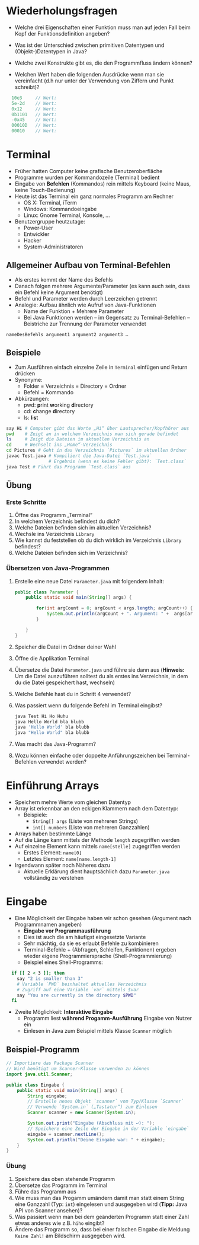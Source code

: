 # Wiederholungsfragen

- Welche drei Eigenschaften einer Funktion muss man auf jeden Fall beim Kopf der Funktionsdefinition angeben?

-  Was ist der Unterschied zwischen primitiven Datentypen und (Objekt-)Datentypen in Java?

- Welche zwei Konstrukte gibt es, die den Programmfluss ändern können?

- Welchen Wert haben die folgenden Ausdrücke wenn man sie vereinfacht (d.h nur unter der Verwendung von Ziffern und Punkt schreibt)?

```java
  10e3     // Wert:
  5e-2d    // Wert:
  0x12     // Wert:
  0b1101   // Wert:
  -0x45    // Wert:
  00010D   // Wert:
  00010    // Wert:
```

# Terminal

- Früher hatten Computer keine grafische Benutzeroberfläche
- Programme wurden per Kommandozeile (Terminal) bedient
- Eingabe von **Befehlen** (Kommandos) rein mittels Keyboard (keine Maus, keine Touch-Bedienung)
- Heute ist das Terminal ein ganz normales Programm am Rechner
  - OS X: Terminal, iTerm
  - Windows: Kommandoeingabe
  - Linux: Gnome Terminal,  Konsole, …
- Benutzergruppe heutzutage:
  - Power-User
  - Entwickler
  - Hacker
  - System-Administratoren

## Allgemeiner Aufbau von Terminal-Befehlen

- Als erstes kommt der Name des Befehls
- Danach folgen mehrere Argumente/Parameter (es kann auch sein, dass ein Befehl keine Argument benötigt)
- Befehl und Parameter werden durch Leerzeichen getrennt
- Analogie: Aufbau ähnlich wie Aufruf von Java-Funktionen
  - Name der Funktion + Mehrere Parameter
  - Bei Java Funktionen werden – im Gegensatz zu Terminal-Befehlen – Beistriche zur Trennung der Parameter verwendet

```
nameDesBefehls argument1 argument2 argument3 …
```

## Beispiele

- Zum Ausführen einfach einzelne Zeile in `Terminal` einfügen und Return drücken
- Synonyme:
  - Folder = Verzeichnis = Directory = Ordner
  - Befehl = Kommando
- Abkürzungen:
  - pwd: **p**rint **w**orking **d**irectory
  - cd: **c**hange **d**irectory
  - ls: **l**i**s**t

```sh
say Hi # Computer gibt das Worte „Hi“ über Lautsprecher/Kopfhörer aus
pwd    # Zeigt an in welchem Verzeichnis man sich gerade befindet
ls     # Zeigt die Dateien im aktuellen Verzeichnis an
cd     # Wechselt ins „Home“-Verzeichnis
cd Pictures # Geht in das Verzeichnis `Pictures` im aktuellen Ordner
javac Test.java # Kompiliert die Java-Datei `Test.java`
                # Ergebnis (wenn es keine Fehler gibt): `Test.class`
java Test # Führt das Programm `Test.class` aus
```

## Übung

### Erste Schritte

1. Öffne das Programm „Terminal“
2. In welchem Verzeichnis befindest du dich?
3. Welche Dateien befinden sich im aktuellen Verzeichnis?
4. Wechsle ins Verzeichnis `Library`
5. Wie kannst du feststellen ob du dich wirklich im Verzeichnis `Library` befindest?
6. Welche Dateien befinden sich im Verzeichnis?

### Übersetzen von Java-Programmen

1. Erstelle eine neue Datei `Parameter.java` mit folgendem Inhalt:

    ```java
    public class Parameter {
        public static void main(String[] args) {

            for(int argCount = 0; argCount < args.length; argCount++) {
                System.out.println(argCount + ". Argument: " +  args[argCount]);
            }

        }
    }
    ```

2.  Speicher die Datei im Ordner deiner Wahl

3. Öffne die Applikation Terminal

4. Übersetze die Datei `Parameter.java` und führe sie dann aus (**Hinweis:** Um die Datei  auszuführen solltest du als erstes ins Verzeichnis, in dem du die Datei gespeichert hast, wechseln)

5. Welche Befehle hast du in Schritt 4 verwendet?

6. Was passiert wenn du folgende Befehl im Terminal eingibst?

    ```bash
    java Test Hi Ho Huhu
    java Hello World bla blubb
    java 'Hello World' bla blubb
    java "Hello World" bla blubb
    ```

7.  Was macht das Java-Programm?

8. Wozu können einfache oder doppelte Anführungszeichen bei Terminal-Befehlen verwendet werden?

# Einführung Arrays

-  Speichern mehre Werte vom gleichen Datentyp
- Array ist erkennbar an den eckigen Klammern nach dem Datentyp:
  - Beispiele:
    - `String[] args` (Liste von mehreren Strings)
    - `int[] numbers` (Liste von mehreren Ganzzahlen)
- Arrays haben bestimmte Länge
- Auf die Länge kann mittels der Methode `length` zugegriffen werden
- Auf einzelne Element kann mittels `name[stelle]` zugegriffen werden
  - Erstes Element: `name[0]`
  - Letztes Element: `name[name.length-1]`
- Irgendwann später noch Näheres dazu
  - Aktuelle Erklärung dient hauptsächlich dazu `Parameter.java` vollständig zu verstehen

# Eingabe

- Eine Möglichkeit der Eingabe haben wir schon gesehen (Argument nach Programmnamen angeben)
  - **Eingabe vor Programmausführung**
  - Dies ist auch die am häufigst eingesetzte Variante
  - Sehr mächtig, da sie es erlaubt Befehle zu kombinieren
  - Terminal-Befehle + (Abfragen, Schleifen, Funktionen) ergeben wieder eigene Programmiersprache (Shell-Programmierung)
  - Beispiel eines Shell-Programms:

```bash
  if [[ 2 < 3 ]]; then
    say "2 is smaller than 3"
    # Variable `PWD` beinhaltet aktuelles Verzeichnis
    # Zugriff auf eine Variable `var` mittels $var
    say "You are currently in the directory $PWD"
  fi
```

- Zweite Möglichkeit: **Interaktive Eingabe**
  - Programm liest **während Progamm-Ausführung**  Eingabe von Nutzer ein
  - Einlesen in Java zum Beispiel mittels Klasse `Scanner` möglich

## Beispiel-Programm

```java
// Importiere das Package Scanner
// Wird benötigt um Scanner-Klasse verwenden zu können
import java.util.Scanner;

public class Eingabe {
    public static void main(String[] args) {
        String eingabe;
        // Erstelle neues Objekt `scanner` vom Typ/Klasse `Scanner`
        // Verwende `System.in` („Tastatur“) zum Einlesen
        Scanner scanner = new Scanner(System.in);

        System.out.print("Eingabe (Abschluss mit ↩): ");
        // Speichere eine Zeile der Eingabe in der Variable `eingabe`
        eingabe = scanner.nextLine();
        System.out.println("Deine Eingabe war: " + eingabe);
    }
}
```

### Übung

1. Speichere das oben stehende Programm
2. Übersetze das Programm im Terminal
3. Führe das Programm aus
4. Wie muss man das Progamm umändern damit man statt einem String eine Ganzzahl (Typ: `int`) eingelesen und ausgegeben wird (**Tipp:** Java API von Scanner ansehen)?
5. Was passiert wenn man bei dem geänderten Programm statt einer Zahl etwas anderes wie z.B. `hiho` eingibt?
6. Ändere das Programm so, dass bei einer falschen Eingabe die Meldung `Keine Zahl!` am Bildschirm ausgegeben wird.
